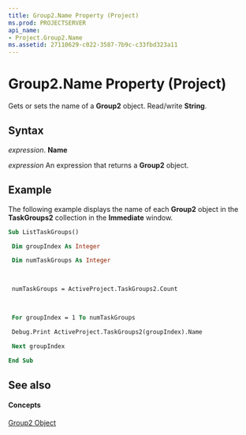 ```yaml
---
title: Group2.Name Property (Project)
ms.prod: PROJECTSERVER
api_name:
- Project.Group2.Name
ms.assetid: 27110629-c022-3587-7b9c-c33fbd323a11
---
```



# Group2.Name Property (Project)

Gets or sets the name of a  **Group2** object. Read/write **String**.


## Syntax

 _expression_. **Name**

 _expression_ An expression that returns a **Group2** object.


## Example

The following example displays the name of each  **Group2** object in the **TaskGroups2** collection in the **Immediate** window.


```vb
Sub ListTaskGroups() 

 Dim groupIndex As Integer 

 Dim numTaskGroups As Integer 

 

 numTaskGroups = ActiveProject.TaskGroups2.Count 

 

 For groupIndex = 1 To numTaskGroups 

 Debug.Print ActiveProject.TaskGroups2(groupIndex).Name 

 Next groupIndex 

End Sub
```


## See also


#### Concepts


[Group2 Object](group2-object-project.md)

